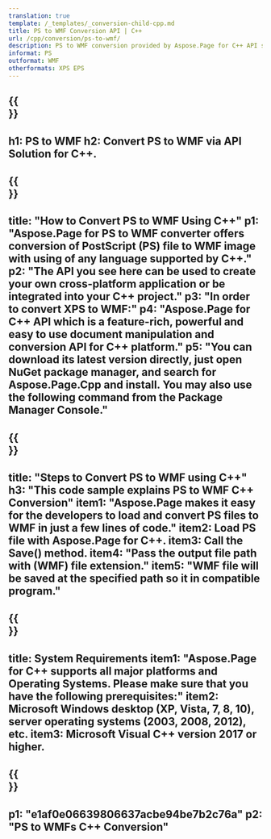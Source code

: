 ```yaml
---
translation: true
template: /_templates/_conversion-child-cpp.md
title: PS to WMF Conversion API | C++
url: /cpp/conversion/ps-to-wmf/ 
description: PS to WMF conversion provided by Aspose.Page for C++ API solution. Works in C++ Runtime Environment for Windows 32 bit, Windows 64 bit, and Linux 64 bit.
informat: PS
outformat: WMF
otherformats: XPS EPS
---
```


{{<section banner>}}
---
h1: PS to WMF
h2: Convert PS to WMF via API Solution for C++.
---

{{<section overview>}}
---
title: "How to Convert PS to WMF Using C++"
p1: "Aspose.Page for PS to WMF converter offers conversion of PostScript (PS) file to WMF image with using of any language supported by C++."
p2: "The API you see here can be used to create your own cross-platform application or be integrated into your C++ project."
p3: "In order to convert XPS to WMF:"
p4: "Aspose.Page for C++ API which is a feature-rich, powerful and easy to use document manipulation and conversion API for C++ platform."
p5: "You can download its latest version directly, just open NuGet package manager, and search for Aspose.Page.Cpp and install. You may also use the following command from the Package Manager Console."
---

{{<section feature1>}}
---
title: "Steps to Convert PS to WMF using C++"
h3: "This code sample explains PS to WMF C++ Conversion"
item1: "Aspose.Page makes it easy for the developers to load and convert PS files to WMF in just a few lines of code."
item2: Load PS file with Aspose.Page for C++.
item3: Call the Save() method.
item4: "Pass the output file path with (WMF) file extension."
item5: "WMF file will be saved at the specified path so it in compatible program."
---

{{<section feature2>}}
---
title: System Requirements
item1: "Aspose.Page for C++ supports all major platforms and Operating Systems. Please make sure that you have the following prerequisites:"
item2: Microsoft Windows desktop (XP, Vista, 7, 8, 10), server operating systems (2003, 2008, 2012), etc.
item3: Microsoft Visual C++ version 2017 or higher.
---

{{<section gist>}}
---
p1: "e1af0e06639806637acbe94be7b2c76a"
p2: "PS to WMFs C++ Conversion"
---
